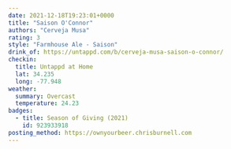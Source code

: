 ```yaml
---
date: 2021-12-18T19:23:01+0000
title: "Saison O'Connor"
authors: "Cerveja Musa"
rating: 3
style: "Farmhouse Ale - Saison"
drink_of: https://untappd.com/b/cerveja-musa-saison-o-connor/
checkin:
  title: Untappd at Home
  lat: 34.235
  long: -77.948
weather:
  summary: Overcast
  temperature: 24.23
badges:
  - title: Season of Giving (2021)
    id: 923933918
posting_method: https://ownyourbeer.chrisburnell.com
---
```

